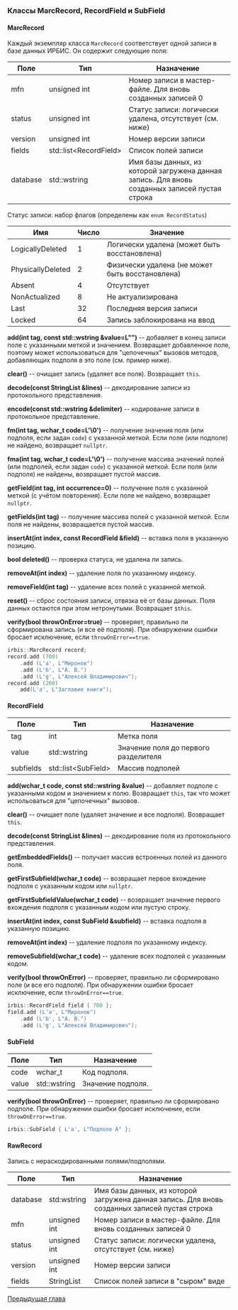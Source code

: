 ### Классы MarcRecord, RecordField и SubField

#### MarcRecord

Каждый экземпляр класса `MarcRecord` соответствует одной записи в базе данных ИРБИС. Он содержит следующие поля:

Поле     | Тип                      | Назначение
---------|--------------------------|----------
mfn      | unsigned int             | Номер записи в мастер-файле. Для вновь созданных записей 0
status   | unsigned int             | Статус записи: логически удалена, отсутствует (см. ниже)
version  | unsigned int             | Номер версии записи
fields   | std::list\<RecordField\> | Список полей записи
database | std::wstring             | Имя базы данных, из которой загружена данная запись. Для вновь созданных записей пустая строка

Статус записи: набор флагов (определены как `enum RecordStatus`)

Имя                | Число | Значение
-------------------|-------|---------
LogicallyDeleted   | 1     | Логически удалена (может быть восстановлена)
PhysicallyDeleted  | 2     | Физически удалена (не может быть восстановлена)
Absent             | 4     | Отсутствует
NonActualized      | 8     | Не актуализирована
Last               | 32    | Последняя версия записи
Locked             | 64    | Запись заблокирована на ввод

**add(int tag, const std::wstring &value=L"")** -- добавляет в конец записи поле с указанными меткой и значением. Возвращает добавленное поле, поэтому может использоваться для "цепочечных" вызовов методов, добавляющих подполя в это поле (см. пример ниже).

**clear()** -- очищает запись (удаляет все поля). Возвращает `this`.

**decode(const StringList &lines)** -- декодирование записи из протокольного представления.

**encode(const std::wstring &delimiter)** -- кодирование записи в протокольное представление.

**fm(int tag, wchar_t code=L'\0')** -- получение значения поля (или подполя, если задан `code`) с указанной меткой. Если поле (или подполе) не найдено, возвращает `nullptr`.

**fma(int tag, wchar_t code=L'\0')** -- получение массива значений полей (или подполей, если задан `code`) с указанной меткой. Если поля (или подполя) не найдены, возвращает пустой массив.

**getField(int tag, int occurrence=0)** -- получение поля с указанной меткой (с учётом повторения). Если поле не найдено, возвращает `nullptr`.

**getFields(int tag)** -- получение массива полей с указанной меткой. Если поля не найдены, возвращается пустой массив.

**insertAt(int index, const RecordField &field)** -- вставка поля в указанную позицию.

**bool deleted()** -- проверка статуса, не удалена ли запись.

**removeAt(int index)** -- удаление поля по указанному индексу.

**removeField(int tag)** -- удаление всех полей с указанной меткой.

**reset()** -- сброс состояния записи, отвязка её от базы данных. Поля данных остаются при этом нетронутыми. Возвращает `$this`.

**verify(bool throwOnError=true)** -- проверяет, правильно ли сформирована запись (и все её подполя). При обнаружении ошибки бросает исключение, если `throwOnError==true`.

```c++
irbis::MarcRecord record;
record.add (700)
    .add (L'a', L"Миронов")
    .add (L'b', L"А. В.")
    .add (L'g', L"Алексей Владимирович");
record.add (200)
    add(L'a', L"Заглавие книги");    
```

#### RecordField

Поле|Тип|Назначение
----------|---|----------
tag       | int                   | Метка поля
value     | std::wstring          | Значение поля до первого разделителя
subfields | std::list\<SubField\> | Массив подполей

**add(wchar_t code, const std::wstring &value)** -- добавляет подполе с указанными кодом и значением к полю. Возвращает `this`, так что может испольоваться для "цепочечных" вызовов.

**clear()** -- очищает поле (удаляет значение и все подполя). Возвращает `this`.

**decode(const StringList &lines)** -- декодирование поля из протокольного представления.

**getEmbeddedFields()** -- получает массив встроенных полей из данного поля.

**getFirstSubfield(wchar_t code)** -- возвращает первое вхождение подполя с указанным кодом или `nullptr`.

**getFirstSubfieldValue(wchar_t code)** -- возвращает значение первого вхождения подполя с указанным кодом или пустую строку.

**insertAt(int index, const SubField &subfield)** -- вставка подполя в указанную позицию.
 
**removeAt(int index)** -- удаление подполя по указанному индексу.

**removeSubfield(wchar_t code)** -- удаление всех подполей с указанным кодом.

**verify(bool throwOnError)** -- проверяет, правильно ли сформировано поле (и все его подполя). При обнаружении ошибки бросает исключение, если `throwOnError==true`.

```c++
irbis::RecordField field { 700 };
field.add (L'a', L"Миронов")
    .add (L'b', L"А. В.")
    .add (L'g', L"Алексей Владимирович");
```

#### SubField

Поле  | Тип          | Назначение
------|--------------|----------
code  | wchar_t      | Код подполя.
value | std::wstring | Значение подполя.

**verify(bool throwOnError)** -- проверяет, правильно ли сформировано подполе. При обнаружении ошибки бросает исключение, если `throwOnError==true`.

```c++
irbis::SubField { L'a', L"Подполе A" };
```

#### RawRecord

Запись с нераскодированными полями/подполями.

Поле     | Тип          | Назначение
---------|--------------|----------
database | std:wstring  | Имя базы данных, из которой загружена данная запись. Для вновь созданных записей пустая строка
mfn      | unsigned int | Номер записи в мастер-файле. Для вновь созданных записей 0
status   | unsigned int | Статус записи: логически удалена, отсутствует (см. ниже)
version  | unsigned int | Номер версии записи
fields   | StringList   | Список полей записи в "сыром" виде

[Предыдущая глава](chapter2.md)
